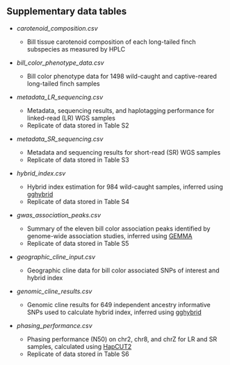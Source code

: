 ## Supplementary data tables

- *carotenoid_composition.csv*
  - Bill tissue carotenoid composition of each long-tailed finch subspecies as measured by HPLC
    
- *bill_color_phenotype_data.csv*
  - Bill color phenotype data for 1498 wild-caught and captive-reared long-tailed finch samples
    
- *metadata_LR_sequencing.csv*
  - Metadata, sequencing results, and haplotagging performance for linked-read (LR) WGS samples
  - Replicate of data stored in Table S2
    
- *metadata_SR_sequencing.csv*
  - Metadata and sequencing results for short-read (SR) WGS samples
  - Replicate of data stored in Table S3
    
- *hybrid_index.csv*
  - Hybrid index estimation for 984 wild-caught samples, inferred using [gghybrid](https://github.com/ribailey/gghybrid)
  - Replicate of data stored in Table S4
    
- *gwas_association_peaks.csv*
  - Summary of the eleven bill color association peaks identified by genome-wide association studies, inferred using [GEMMA](https://github.com/genetics-statistics/GEMMA)
  - Replicate of data stored in Table S5
    
- *geographic_cline_input.csv*
  - Geographic cline data for bill color associated SNPs of interest and hybrid index
    
- *genomic_cline_results.csv*
  - Genomic cline results for 649 independent ancestry informative SNPs used to calculate hybrid index, inferred using [gghybrid](https://github.com/ribailey/gghybrid)
    
- *phasing_performance.csv*
  - Phasing performance (N50) on chr2, chr8, and chrZ for LR and SR samples, calculated using [HapCUT2](https://github.com/vibansal/HapCUT2)
  - Replicate of data stored in Table S6
